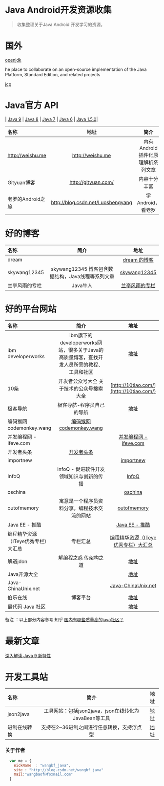 Java Android开发资源收集
===============

>收集整理关于Java Android 开发学习的资源。

# 国外

[openjdk](http://openjdk.java.net/)

he place to collaborate on an open-source implementation of the Java Platform, Standard Edition, and related projects

[jcp](ttps://jcp.org)




# Java官方 API

| [Java 9](https://docs.oracle.com/javase/9/docs/api) 	     | [Java 8](https://docs.oracle.com/javase/8/docs/api)             |          [Java 7](https://docs.oracle.com/javase/7/docs/api)      |  [Java 6](https://docs.oracle.com/javase/6/docs/api) |
[Java 1.5.0](https://docs.oracle.com/javase/1.5.0/docs/api)|


|名称| 	地址 |	简介
|:----------|:-----------:|:------:|
|http://weishu.me| 	http://weishu.me |	内有 Android 插件化原理解析系列文章
|Gityuan博客 |	http://gityuan.com/ 	|内容十分丰富
|老罗的Android之旅 |	http://blog.csdn.net/Luoshengyang |	学Android，看老罗

# 好的博客

|名称| 	简介 |	地址
|:----------|:-----------:|:------:|
|dream ||[dream 的博客](http://www.jsondream.com/)|
|skywang12345|skywang12345 博客包含数据结构，Java线程等系列文章|[skywang12345](http://www.cnblogs.com/skywang12345/)|
|兰亭风雨的专栏|Java牛人|[兰亭风雨的专栏](http://blog.csdn.net/ns_code)|



# 好的平台网站


|名称| 	简介 |	地址
|:----------|:-----------:|:----:|
|ibm developerworks|ibm旗下的developerworks网站，很多关于Java的高质量博客，查找开发人员所需的教程、工具和社区|[地址](https://www.ibm.com/developerworks/cn/java/)
|10条|开发者公众号大全 关于技术的公众号搜索大全|[http://10tiao.com/](http://10tiao.com/)|
|极客导航|极客导航-程序员自己的导航|[地址](http://www.jikedaohang.com/)|
|编码猴网codemonkey.wang|[编码猴网codemonkey.wang](http://www.codemonkey.wang/)|
|并发编程网 - ifeve.com||[并发编程网 - ifeve.com](http://ifeve.com/)|
|开发者头条|[开发者头条](https://toutiao.io/subjects/56996)|
|importnew||[importnew](http://www.importnew.com/)|
|InfoQ|InfoQ - 促进软件开发领域知识与创新的传播|[InfoQ](http://www.infoq.com/cn/)|
|oschina||[oschina](http://www.oschina.net/)|
|outofmemory|寓意是一个程序员资料分享，编程技术交流的网站|[outofmemory](http://outofmemory.cn)|
|Java EE - 推酷||[Java EE - 推酷](https://www.tuicool.com/topics/11000074)|
|编程精华资源（ITeye优秀专栏）大汇总|专栏汇总|[编程精华资源（ITeye优秀专栏）大汇总  ](http://www.iteye.com/magazines/130)|
|解道jdon|解编程之惑 传架构之道|[地址](http://www.jdon.com/)|
|Java开源大全||[地址](http://man.lupaworld.com/content/develop/open-open/02.htm)|
|Java-ChinaUnix.net||[Java-ChinaUnix.net](http://bbs.chinaunix.net/)|
|伯乐在线|博客平台|[地址](http://blog.jobbole.com/)|
|最代码 Java 社区||[地址](http://www.zuidaima.com)|

备注 ：以上部分内容参考 知乎 [国内有哪些质量高的java社区？](https://www.zhihu.com/question/29836842)


# 最新文章

[深入解读 Java 9 新特性](http://mp.weixin.qq.com/s/ivj2SmTZqr5qVfPbauPZxg)


# 开发工具站

|名称| 	简介 |	地址
|:----------|:-----------:|:----:|
|json2java|工具网站：包括json2java，json在线转化为JavaBean等工具|[地址](http://www.jsons.cn/json2java/)|
|进制在线转换|支持在2~36进制之间进行任意转换，支持浮点型|[地址](http://tool.oschina.net/hexconvert/)|







### 关于作者

```javascript
  var me = {
    nickName  : "wangbf_java",
    site : "http://blog.csdn.net/wangbf_java"
    mail:"wangbaof@foxmail.com"
  }
```
